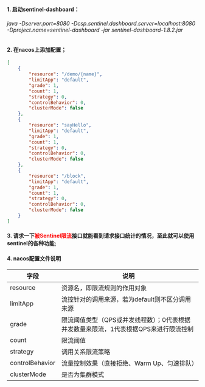 #### 1. 启动sentinel-dashboard：
###### java -Dserver.port=8080 -Dcsp.sentinel.dashboard.server=localhost:8080 -Dproject.name=sentinel-dashboard -jar sentinel-dashboard-1.8.2.jar 
#### 2. 在nacos上添加配置；
```json
[
    {
        "resource": "/demo/{name}",
        "limitApp": "default",
        "grade": 1,
        "count": 1,
        "strategy": 0,
        "controlBehavior": 0,
        "clusterMode": false
    },
    {
        "resource": "sayHello",
        "limitApp": "default",
        "grade": 1,
        "count": 1,
        "strategy": 0,
        "controlBehavior": 0,
        "clusterMode": false
    },
    {
        "resource": "/block",
        "limitApp": "default",
        "grade": 1,
        "count": 1,
        "strategy": 0,
        "controlBehavior": 0,
        "clusterMode": false
    }
]
```
#### 3. 请求一下<font color=red>被Sentinel限流</font>接口就能看到请求接口统计的情况，至此就可以使用sentinel的各种功能;
#### 4. nacos配置文件说明
|字段|说明|
|--|--|
|resource|资源名，即限流规则的作用对象|
|limitApp|流控针对的调用来源，若为default则不区分调用来源|
|grade|限流阈值类型（QPS或并发线程数）；0代表根据并发数量来限流，1代表根据QPS来进行限流控制|
|count|限流阈值|
|strategy|调用关系限流策略|
|controlBehavior|流量控制效果（直接拒绝、Warm Up、匀速排队）|
|clusterMode|是否为集群模式|
